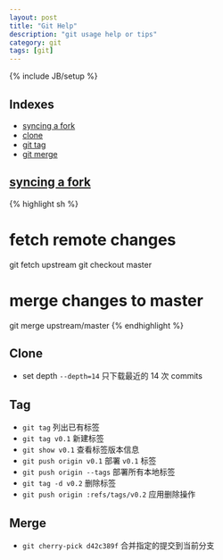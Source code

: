 ```yaml
---
layout: post
title: "Git Help"
description: "git usage help or tips"
category: git
tags: [git]
---
```

{% include JB/setup %}

## Indexes

- [syncing a fork](#syncing-a-fork)
- [clone](#clone)
- [git tag](#tag)
- [git merge](#merge)

## [syncing a fork](https://help.github.com/articles/syncing-a-fork/)

{% highlight sh %}
# fetch remote changes
git fetch upstream
git checkout master
# merge changes to master
git merge upstream/master
{% endhighlight %}

## Clone

- set depth `--depth=14` 只下载最近的 14 次 commits

## Tag

- `git tag` 列出已有标签
- `git tag v0.1` 新建标签
- `git show v0.1` 查看标签版本信息
- `git push origin v0.1` 部署 `v0.1` 标签
- `git push origin --tags` 部署所有本地标签
- `git tag -d v0.2` 删除标签
- `git push origin :refs/tags/v0.2` 应用删除操作

## Merge

- `git cherry-pick d42c389f` 合并指定的提交到当前分支
